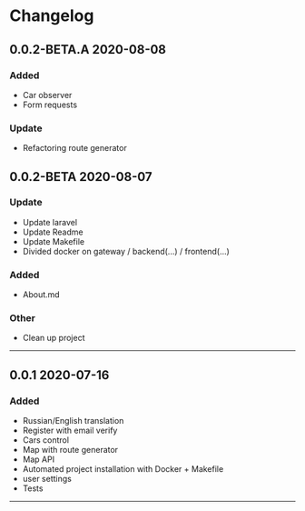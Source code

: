 # Changelog

## 0.0.2-BETA.A 2020-08-08

### Added

- Car observer
- Form requests
 
### Update

- Refactoring route generator

## 0.0.2-BETA 2020-08-07

### Update

- Update laravel
- Update Readme
- Update Makefile
- Divided docker on gateway / backend(...) / frontend(...)

### Added  

- About.md

### Other  

- Clean up project
 
---

## 0.0.1 2020-07-16

### Added

- Russian/English translation
- Register with email verify
- Cars control
- Map with route generator
- Map API
- Automated project installation with Docker + Makefile
- user settings
- Tests

---
